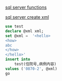 [sql server functions](https://docs.microsoft.com/zh-cn/sql/t-sql/functions/cast-and-convert-transact-sql?view=sql-server-2017#BKMK_examples)

[sql server create xml](
    https://docs.microsoft.com/zh-cn/sql/relational-databases/xml/create-instances-of-xml-data?view=sql-server-2017
)

```sql
use test  
declare @xml xml;
set @xml =  '<hello>
<how>
abc
</how>
</hello>'
insert into 
	test(住院号,病例内容)
values ('0870-2', @xml)
go
```